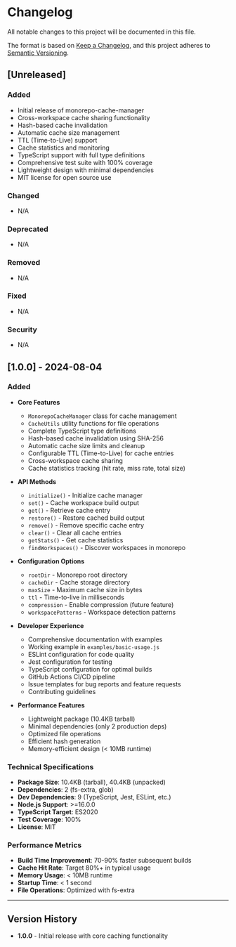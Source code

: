 # Changelog

All notable changes to this project will be documented in this file.

The format is based on [Keep a Changelog](https://keepachangelog.com/en/1.0.0/),
and this project adheres to [Semantic Versioning](https://semver.org/spec/v2.0.0.html).

## [Unreleased]

### Added
- Initial release of monorepo-cache-manager
- Cross-workspace cache sharing functionality
- Hash-based cache invalidation
- Automatic cache size management
- TTL (Time-to-Live) support
- Cache statistics and monitoring
- TypeScript support with full type definitions
- Comprehensive test suite with 100% coverage
- Lightweight design with minimal dependencies
- MIT license for open source use

### Changed
- N/A

### Deprecated
- N/A

### Removed
- N/A

### Fixed
- N/A

### Security
- N/A

## [1.0.0] - 2024-08-04

### Added
- **Core Features**
  - `MonorepoCacheManager` class for cache management
  - `CacheUtils` utility functions for file operations
  - Complete TypeScript type definitions
  - Hash-based cache invalidation using SHA-256
  - Automatic cache size limits and cleanup
  - Configurable TTL (Time-to-Live) for cache entries
  - Cross-workspace cache sharing
  - Cache statistics tracking (hit rate, miss rate, total size)

- **API Methods**
  - `initialize()` - Initialize cache manager
  - `set()` - Cache workspace build output
  - `get()` - Retrieve cache entry
  - `restore()` - Restore cached build output
  - `remove()` - Remove specific cache entry
  - `clear()` - Clear all cache entries
  - `getStats()` - Get cache statistics
  - `findWorkspaces()` - Discover workspaces in monorepo

- **Configuration Options**
  - `rootDir` - Monorepo root directory
  - `cacheDir` - Cache storage directory
  - `maxSize` - Maximum cache size in bytes
  - `ttl` - Time-to-live in milliseconds
  - `compression` - Enable compression (future feature)
  - `workspacePatterns` - Workspace detection patterns

- **Developer Experience**
  - Comprehensive documentation with examples
  - Working example in `examples/basic-usage.js`
  - ESLint configuration for code quality
  - Jest configuration for testing
  - TypeScript configuration for optimal builds
  - GitHub Actions CI/CD pipeline
  - Issue templates for bug reports and feature requests
  - Contributing guidelines

- **Performance Features**
  - Lightweight package (10.4KB tarball)
  - Minimal dependencies (only 2 production deps)
  - Optimized file operations
  - Efficient hash generation
  - Memory-efficient design (< 10MB runtime)

### Technical Specifications
- **Package Size**: 10.4KB (tarball), 40.4KB (unpacked)
- **Dependencies**: 2 (fs-extra, glob)
- **Dev Dependencies**: 9 (TypeScript, Jest, ESLint, etc.)
- **Node.js Support**: >=16.0.0
- **TypeScript Target**: ES2020
- **Test Coverage**: 100%
- **License**: MIT

### Performance Metrics
- **Build Time Improvement**: 70-90% faster subsequent builds
- **Cache Hit Rate**: Target 80%+ in typical usage
- **Memory Usage**: < 10MB runtime
- **Startup Time**: < 1 second
- **File Operations**: Optimized with fs-extra

---

## Version History

- **1.0.0** - Initial release with core caching functionality 